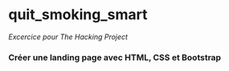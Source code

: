 # quit_smoking_smart
_Excercice pour The Hacking Project_
### Créer une landing page avec HTML, CSS et Bootstrap
